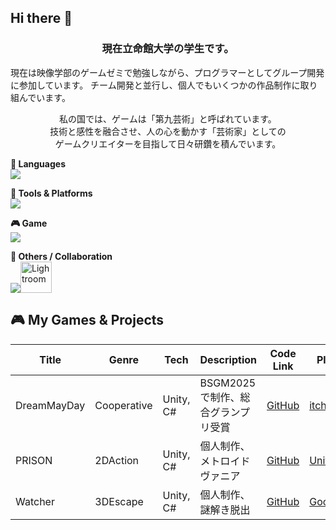 ## Hi there 👋
<h3 align="center">
  現在立命館大学の学生です。
</h3>

<p align="center">
 
  現在は映像学部のゲームゼミで勉強しながら、プログラマーとしてグループ開発に参加しています。
  チーム開発と並行し、個人でもいくつかの作品制作に取り組んでいます。
</p>
<p align="center">
  私の国では、ゲームは「第九芸術」と呼ばれています。<br>
  技術と感性を融合させ、人の心を動かす「芸術家」としての<br>
  ゲームクリエイターを目指して日々研鑽を積んでいます。
</p>

**📌 Languages**  
![](https://skillicons.dev/icons?i=cs,cpp,python)

**🔧 Tools & Platforms**  
![](https://skillicons.dev/icons?i=git,github,)

**🎮 Game**  
![](https://skillicons.dev/icons?i=unity,unreal)

**🧠 Others / Collaboration**  
![](https://skillicons.dev/icons?i=discord)<img height="50" alt="Lightroom" src="https://github.com/user-attachments/assets/ef44509c-6e14-4b8f-af14-c629c1a9cf7d" />



## 🎮 My Games & Projects

| Title | Genre | Tech | Description | Code Link | Play Link |
|-------|-------|------|-------------|------|------|
| DreamMayDay | Cooperative | Unity, C# | BSGM2025で制作、総合グランプリ受賞|	[GitHub](https://github.com/BSGJ2025-w-12/DreamMayday_Scripts) | [itch.io](https://bitsummit-gamejam.itch.io/dreammayday) |
| PRISON| 2DAction| Unity, C# | 個人制作、メトロイドヴァニア|	[GitHub](https://github.com/Eni1219/PRISON_Scirpts/tree/main) | [UnityRoom](https://unityroom.com/games/prison_1219) |
| Watcher| 3DEscape| Unity, C# | 個人制作、謎解き脱出|	[GitHub](https://github.com/Eni1219/Watcher) |	[GoogleDrive](https://drive.google.com/drive/folders/1dwtI-vjNIetxZS8VGKuoBpRWOW-E9yCq?usp=drive_link) |
